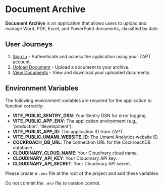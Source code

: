 # Document Archive

**Document Archive** is an application that allows users to upload and manage Word, PDF, Excel, and PowerPoint documents, classified by date.

## User Journeys

1. [Sign In](docs/journeys/sign-in.md) - Authenticate and access the application using your ZAPT account.
2. [Upload Document](docs/journeys/upload-document.md) - Upload a document to your archive.
3. [View Documents](docs/journeys/view-documents.md) - View and download your uploaded documents.

## Environment Variables

The following environment variables are required for the application to function correctly:

- **VITE_PUBLIC_SENTRY_DSN**: Your Sentry DSN for error logging.
- **VITE_PUBLIC_APP_ENV**: The application environment (e.g., 'production', 'development').
- **VITE_PUBLIC_APP_ID**: The application ID from ZAPT.
- **VITE_PUBLIC_UMAMI_WEBSITE_ID**: The Umami Analytics website ID.
- **COCKROACH_DB_URL**: The connection URL for the CockroachDB database.
- **CLOUDINARY_CLOUD_NAME**: Your Cloudinary cloud name.
- **CLOUDINARY_API_KEY**: Your Cloudinary API key.
- **CLOUDINARY_API_SECRET**: Your Cloudinary API secret.

Please create a `.env` file at the root of the project and add these variables.

Do not commit the `.env` file to version control.